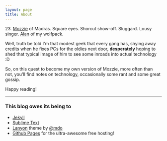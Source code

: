 ```yaml
---
layout: page
title: About
---
```


<p class="message">
	23. <a href="http://en.wikipedia.org/wiki/List_of_White_Collar_characters#Mozzie" target="_blank">Mozzie</a> of Madras. Square eyes. Shorcut show-off. Sluggard. Lousy singer. <a href="http://thehangover.wikia.com/wiki/Alan_Garner" target="_blank">Alan</a> of my wolfpack.
</p>

Well, truth be told I'm that modest geek that every gang has, shying away credits when he fixes PCs for the oldies next door, **desperately** hoping to shed that typical image of him to see some inroads into actual technology :D

So, on this quest to become my own version of Mozzie, more often than not, you'll find notes on technology, occasionally some rant and some great gossip.

Happy reading!

---

### This blog owes its being to

* [Jekyll](http://jekyllrb.com/)
* [Sublime Text](http://www.sublimetext.com/3)
* [Lanyon](http://lanyon.getpoole.com/) theme by [@mdo](https://twitter.com/mdo)
* [Github Pages](https://pages.github.com/) for the ultra-awesome free hosting!
